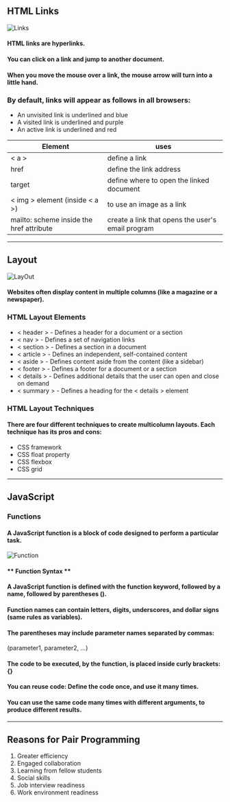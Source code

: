 ## HTML Links

![Links](https://i.dlpng.com/static/png/7183819_preview.png)

#### HTML links are hyperlinks.

#### You can click on a link and jump to another document.

#### When you move the mouse over a link, the mouse arrow will turn into a little hand.

### By default, links will appear as follows in all browsers:

- An unvisited link is underlined and blue
- A visited link is underlined and purple
- An active link is underlined and red


Element | uses
----- | -----
< a > | define a link
href | define the link address
target | define where to open the linked document
< img > element (inside < a >) | to use an image as a link
mailto: scheme inside the href attribute | create a link that opens the user's email program

---------

## Layout

![LayOut](https://data-flair.training/blogs/wp-content/uploads/sites/2/2020/07/HTML-Layout-df.jpg)

#### Websites often display content in multiple columns (like a magazine or a newspaper).

### HTML Layout Elements

- < header > - Defines a header for a document or a section
- < nav > - Defines a set of navigation links
- < section > - Defines a section in a document
- < article > - Defines an independent, self-contained content
- < aside > - Defines content aside from the content (like a sidebar)
- < footer > - Defines a footer for a document or a section
- < details > - Defines additional details that the user can open and close on demand
- < summary > - Defines a heading for the < details > element

### HTML Layout Techniques

#### There are four different techniques to create multicolumn layouts. Each technique has its pros and cons:

- CSS framework
- CSS float property
- CSS flexbox
- CSS grid

-------------

## JavaScript

### Functions 

#### A JavaScript function is a block of code designed to perform a particular task.

![Function](https://s3.ap-south-1.amazonaws.com/s3.studytonight.com/tutorials/uploads/pictures/1587882057-1.png)

#### ** Function Syntax **
#### A JavaScript function is defined with the function keyword, followed by a name, followed by parentheses ().

#### Function names can contain letters, digits, underscores, and dollar signs (same rules as variables).

#### The parentheses may include parameter names separated by commas:
(parameter1, parameter2, ...)

#### The code to be executed, by the function, is placed inside curly brackets: {}


#### You can reuse code: Define the code once, and use it many times.

#### You can use the same code many times with different arguments, to produce different results.

----------------- 


## Reasons for Pair Programming

1. Greater efficiency
2. Engaged collaboration
3. Learning from fellow students
4. Social skills
5. Job interview readiness
6. Work environment readiness

